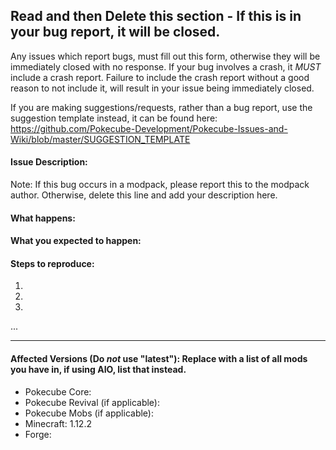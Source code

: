 ## Read and then Delete this section - If this is in your bug report, it will be closed.
Any issues which report bugs, must fill out this form, otherwise they will be immediately closed with no response.
If your bug involves a crash, it *MUST* include a crash report. Failure to include the crash report without a good reason to not include it, will result in your issue being immediately closed.

If you are making suggestions/requests, rather than a bug report, use the suggestion template instead, it can be found here: https://github.com/Pokecube-Development/Pokecube-Issues-and-Wiki/blob/master/SUGGESTION_TEMPLATE



#### Issue Description:
Note: If this bug occurs in a modpack, please report this to the modpack author. Otherwise, delete this line and add your description here.


#### What happens:



#### What you expected to happen:



#### Steps to reproduce:

1.
2.
3.
...

____
#### Affected Versions (Do *not* use "latest"): Replace with a list of all mods you have in, if using AIO, list that instead.

- Pokecube Core:
- Pokecube Revival (if applicable):
- Pokecube Mobs (if applicable):
- Minecraft: 1.12.2
- Forge:
